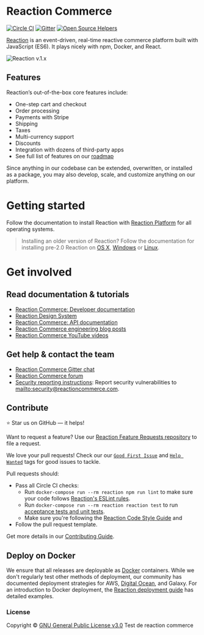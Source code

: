 # Reaction Commerce

[![Circle CI](https://circleci.com/gh/reactioncommerce/reaction.svg?style=svg)](https://circleci.com/gh/reactioncommerce/reaction) [![Gitter](https://badges.gitter.im/JoinChat.svg)](https://gitter.im/reactioncommerce/reaction?utm_source=badge&utm_medium=badge&utm_campaign=pr-badge&utm_content=badge)
[![Open Source Helpers](https://www.codetriage.com/reactioncommerce/reaction/badges/users.svg)](https://www.codetriage.com/reactioncommerce/reaction)

[Reaction](http://reactioncommerce.com) is an event-driven, real-time reactive commerce platform built with JavaScript (ES6). It plays nicely with npm, Docker, and React.

![Reaction v.1.x](https://raw.githubusercontent.com/reactioncommerce/reaction-docs/v1.7.0/assets/Reaction-Commerce-Illustration-BG-800px.png)

## Features

Reaction’s out-of-the-box core features include:

-	One-step cart and checkout
-   Order processing
-   Payments with Stripe
-   Shipping
-   Taxes
-   Multi-currency support
-   Discounts
-   Integration with dozens of third-party apps
-   See full list of features on our [roadmap](https://reactioncommerce.com/roadmap)

Since anything in our codebase can be extended, overwritten, or installed as a package, you may also develop, scale, and customize anything on our platform.

# Getting started

Follow the documentation to install Reaction with [Reaction Platform](https://docs.reactioncommerce.com/docs/installation-reaction-platform) for all operating systems.

> Installing an older version of Reaction? Follow the documentation for installing pre-2.0 Reaction on [OS X](https://docs.reactioncommerce.com/docs/1.16.0/installation-osx), [Windows](https://docs.reactioncommerce.com/docs/1.16.0/installation-windows) or [Linux](https://docs.reactioncommerce.com/docs/1.16.0/installation-linux).

# Get involved

## Read documentation & tutorials

-   [Reaction Commerce: Developer documentation](https://docs.reactioncommerce.com)
-   [Reaction Design System](http://designsystem.reactioncommerce.com/)
-   [Reaction Commerce: API documentation](http://api.docs.reactioncommerce.com)
-   [Reaction Commerce engineering blog posts](https://blog.reactioncommerce.com/tag/engineering/)
-   [Reaction Commerce YouTube videos](https://www.youtube.com/user/reactioncommerce/videos)

## Get help & contact the team

-   [Reaction Commerce Gitter chat](https://gitter.im/reactioncommerce/reaction)
-   [Reaction Commerce forum](https://forums.reactioncommerce.com/)
-   [Security reporting instructions](https://docs.reactioncommerce.com/reaction-docs/master/reporting-vulnerabilities): Report security vulnerabilities to <mailto:security@reactioncommerce.com>.

## Contribute

:star: Star us on GitHub — it helps!

Want to request a feature? Use our [Reaction Feature Requests repository](https://github.com/reactioncommerce/reaction-feature-requests) to file a request.

We love your pull requests! Check our our [`Good First Issue`](https://github.com/reactioncommerce/reaction/issues?q=is%3Aopen+is%3Aissue+label%3A%22good+first+issue%22) and [`Help Wanted`](https://github.com/reactioncommerce/reaction/issues?q=label%3A%22help+wanted%22) tags for good issues to tackle.

Pull requests should:

- Pass all Circle CI checks:
    - Run `docker-compose run --rm reaction npm run lint` to make sure your code follows [Reaction's ESLint rules](https://github.com/reactioncommerce/reaction-eslint-config).
    - Run `docker-compose run --rm reaction reaction test` to run [acceptance tests and unit tests](https://docs.reactioncommerce.com/reaction-docs/master/testing-reaction).
    - Make sure you're following the [Reaction Code Style Guide](https://docs.reactioncommerce.com/reaction-docs/master/styleguide) and
- Follow the pull request template.

Get more details in our [Contributing Guide](https://docs.reactioncommerce.com/reaction-docs/master/contributing-to-reaction).

## Deploy on Docker

We ensure that all releases are deployable as [Docker](https://hub.docker.com/r/reactioncommerce/reaction/) containers. While we don't regularly test other methods of deployment, our community has documented deployment strategies for AWS, [Digital Ocean](https://gist.github.com/jshimko/745ca66748846551692e24c267a56060), and Galaxy. For an introduction to Docker deployment, the [Reaction deployment guide](https://docs.reactioncommerce.com/reaction-docs/master/deploying) has detailed examples.

### License

Copyright © [GNU General Public License v3.0](./LICENSE.md)
Test de reaction commerce
